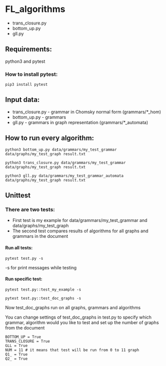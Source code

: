 # FL_algorithms
- trans_closure.py
- bottom_up.py
- gll.py
## Requirements:
python3 and pytest

### How to install pytest:
``` 
pip3 install pytest
``` 
## Input data:
- trans_closure.py - grammar in Chomsky normal form (grammars/*_hom)
- bottom_up.py - grammars
- gll.py - grammars in graph representation (grammars/*_automata)
## How to run every algorithm:
``` 
python3 bottom_up.py data/grammars/my_test_grammar data/graphs/my_test_graph result.txt
```

```
python3 trans_closure.py data/grammars/my_test_grammar data/graphs/my_test_graph result.txt
```

```
python3 gll.py data/grammars/my_test_grammar_automata data/graphs/my_test_graph result.txt
```
## Unittest
### There are two tests: 
- First test is my example for data/grammars/my_test_grammar and data/graphs/my_test_graph
- The second test compares results of algorithms for all graphs and grammars in the document
#### Run all tests:
```
pytest test.py -s
```
-s for print messages while testing
#### Run specific test:
```
pytest test.py::test_my_example -s
```
```
pytest test.py::test_doc_graphs -s
```
Now test_doc_graphs run on all graphs, grammars and algorithms

You can change settings of test_doc_graphs in test.py to specify which grammar, algorithm would you like to test and set up the number of graphs from the document
```
BOTTOM_UP = True
TRANS_CLOSURE = True
GLL = True
NUM = 11 # it means that test will be run from 0 to 11 graph
Q1_ = True
Q2_ = True
```
